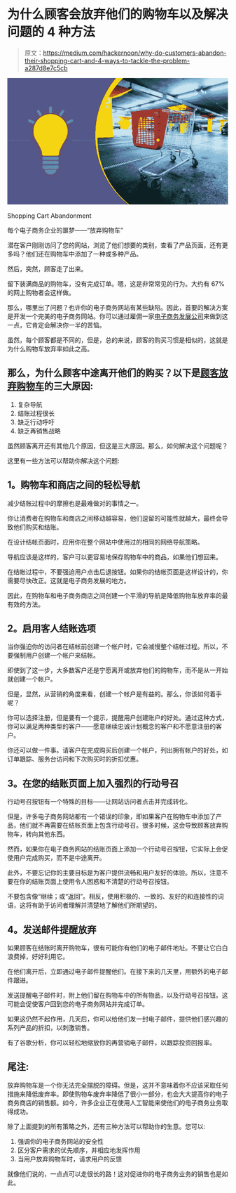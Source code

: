 # 为什么顾客会放弃他们的购物车以及解决问题的 4 种方法

> 原文：<https://medium.com/hackernoon/why-do-customers-abandon-their-shopping-cart-and-4-ways-to-tackle-the-problem-a287d8e7c5cb>

![](img/80552879ed24dc70be1a4e3a722fd21b.png)

Shopping Cart Abandonment

每个电子商务企业的噩梦——“放弃购物车”

潜在客户刚刚访问了您的网站，浏览了他们想要的类别，查看了产品页面，还有更多吗？他们还在购物车中添加了一种或多种产品。

然后，突然，顾客走了出来。

留下装满商品的购物车，没有完成订单。嗯，这是非常常见的行为。大约有 67%的网上购物者会这样做。

那么，哪里出了问题？也许你的电子商务网站有某些缺陷。因此，首要的解决方案是开发一个完美的电子商务网站。你可以通过雇佣一家[电子商务发展公司](https://www.goodfirms.co/directory/platforms/ecommerce-web-development-companies)来做到这一点，它肯定会解决你一半的苦恼。

虽然，每个顾客都是不同的，但是，总的来说，顾客的购买习惯是相似的，这就是为什么购物车放弃率如此之高。

## 那么，为什么顾客中途离开他们的购买？以下是[顾客放弃购物车](https://www.monetate.com/blog/infographic-shopping-cart-abandonment-and-tips-to-avoid-it)的三大原因:

1.  复杂导航
2.  结账过程很长
3.  缺乏行动呼吁
4.  缺乏再销售战略

虽然顾客离开还有其他几个原因，但这是三大原因。那么，如何解决这个问题呢？

这里有一些方法可以帮助你解决这个问题:

## **1。购物车和商店之间的轻松导航**

减少结账过程中的摩擦也是最难做对的事情之一。

你让消费者在购物车和商店之间移动越容易，他们逗留的可能性就越大，最终会导致他们购买和结账。

在设计结帐页面时，应用你在整个网站中使用过的相同的网络导航策略。

导航应该是这样的，客户可以更容易地保存购物车中的商品，如果他们想回来。

在结帐过程中，不要强迫用户点击后退按钮。如果你的结帐页面是这样设计的，你需要尽快改正。这就是电子商务发展的地方。

因此，在购物车和电子商务商店之间创建一个平滑的导航是降低购物车放弃率的最有效的方法。

## **2。启用客人结账选项**

当你强迫你的访问者在结帐前创建一个帐户时，它会减慢整个结帐过程。所以，不要强制用户创建一个帐户来结帐。

即使到了这一步，大多数客户还是宁愿离开或放弃他们的购物车，而不是从一开始就创建一个帐户。

但是，显然，从营销的角度来看，创建一个帐户是有益的。那么，你该如何着手呢？

你可以选择注册，但是要有一个提示，提醒用户创建账户的好处。通过这种方式，你可以满足两种类型的客户——愿意继续忠诚计划概念的客户和不愿意注册的客户。

你还可以做一件事。请客户在完成购买后创建一个帐户，列出拥有帐户的好处，如订单跟踪、服务台访问和下次购买时的折扣优惠。

## **3。在您的结账页面上加入强烈的行动号召**

行动号召按钮有一个特殊的目标——让网站访问者点击并完成转化。

但是，许多电子商务网站都有一个错误的印象，即如果客户在购物车中添加了产品，他们就不再需要在结账页面上包含行动号召。很多时候，这会导致顾客放弃购物车，转向其他东西。

然而，如果你在电子商务网站的结账页面上添加一个行动号召按钮，它实际上会促使用户完成购买，而不是中途离开。

此外，不要忘记你的主要目标是为客户提供流畅和用户友好的体验。所以，注意不要在你的结账页面上使用令人困惑和不清楚的行动号召按钮。

不要包含像“继续；或“返回”。相反，使用积极的、一致的、友好的和连接性的词语，这将有助于访问者理解并清楚地了解他们所期望的。

## **4。发送邮件提醒放弃**

如果顾客在结账时离开购物车，很有可能你有他们的电子邮件地址。不要让它白白浪费掉，好好利用它。

在他们离开后，立即通过电子邮件提醒他们。在接下来的几天里，用额外的电子邮件跟进。

发送提醒电子邮件时，附上他们留在购物车中的所有物品，以及行动号召按钮。这可能会促使客户回到您的电子商务网站并完成订单。

如果这仍然不起作用，几天后，你可以给他们发一封电子邮件，提供他们感兴趣的系列产品的折扣，以刺激销售。

有了谷歌分析，你可以轻松地缩放你的再营销电子邮件，以跟踪投资回报率。

## **尾注:**

放弃购物车是一个你无法完全摆脱的障碍。但是，这并不意味着你不应该采取任何措施来降低废弃率。即使购物车废弃率降低了很小一部分，也会大大提高你的电子商务商店的销售额。如今，许多企业正在使用人工智能来使他们的电子商务业务取得成功。

除了上面提到的所有策略之外，还有三种方法可以帮助你的生意。您可以:

1.  强调你的电子商务网站的安全性
2.  区分客户需求的优先顺序，并相应地发挥作用
3.  当用户放弃购物车时，请求用户的反馈

就像他们说的，一点点可以走很长的路！这对促进你的电子商务业务的销售也是如此。